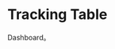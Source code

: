 <!DOCTYPE html>
<html>
<head>
  <meta charset="UTF-8">
  <title>APID2 Dashboard</title>
</head>
<body>
  <h1> Tracking Table</h1>
  <p> Dashboard。</p>
</body>
</html>
